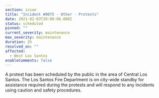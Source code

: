 ```yaml
---
section: issue
title: "Incident #0075 - Other - Protests"
date: 2021-02-03T20:00:00.000Z
status: scheduled
pinned: ""
current_severity: maintenance
max_severity: maintenance
duration: 2h
resolved_on: ""
affected:
  - West Los Santos
enableComments: false
---
```

A protest has been scheduled by the public in the area of Central Los Santos. The Los Santos Fire Department is on city-wide standby for assistance required during the protests and will respond to any incidents using caution and safety procedures.